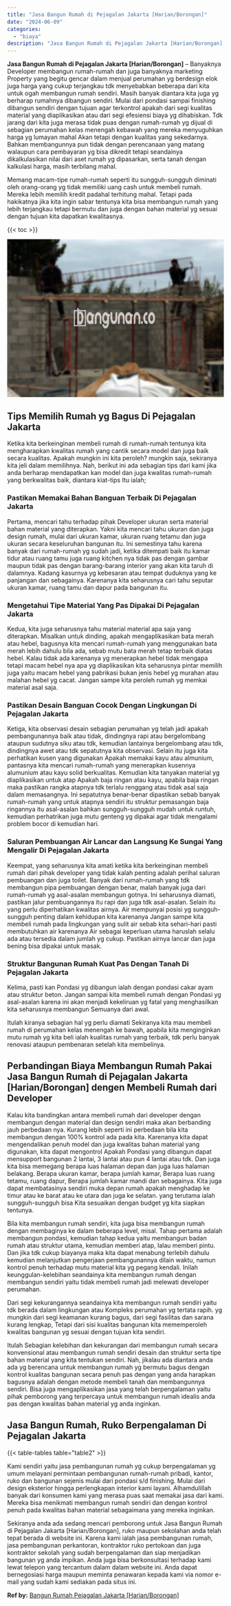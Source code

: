 ```yaml
---
title: "Jasa Bangun Rumah di Pejagalan Jakarta [Harian/Borongan]"
date: "2024-06-09"
categories: 
  - "biaya"
description: "Jasa Bangun Rumah di Pejagalan Jakarta [Harian/Borongan]. Sekiranya anda ada sedang mencari pemborong untuk Jasa Bangun Rumah di Pejagalan Jakarta [Harian/B..."
---
```


**Jasa Bangun Rumah di Pejagalan Jakarta \[Harian/Borongan\]** – Banyaknya Developer membangun rumah-rumah dan juga banyaknya marketing Property yang begitu gencar dalam menjual perumahan yg berdesign elok juga harga yang cukup terjangkau tdk menyebabkan beberapa dari kita untuk ogah membangun rumah sendiri. Masih banyak diantara kita juga yg berharap rumahnya dibangun sendiri. Mulai dari pondasi sampai finishing dibangun sendiri dengan tujuan agar terkontrol apakah dari segi kualitas material yang diaplikasikan atau dari segi efesiensi biaya yg dihabiskan. Tdk jarang dari kita juga merasa tidak puas dengan rumah-rumah yg dijual di sebagian perumahan kelas menengah kebawah yang mereka menyuguhkan harga yg lumayan mahal Akan tetapi dengan kualitas yang sekedarnya. Bahkan membangunnya pun tidak dengan perencanaan yang matang walaupun cara pembayaran yg bisa dikredit tetapi seandainya dikalkulasikan nilai dari aset rumah yg dipasarkan, serta tanah dengan kalkulasi harga, masih terbilang mahal.

Memang macam-tipe rumah-rumah seperti itu sungguh-sungguh diminati oleh orang-orang yg tidak memiliki uang cash untuk membeli rumah. Mereka lebih memilih kredit padahal terhitung mahal. Tetapi pada hakikatnya jika kita ingin sabar tentunya kita bisa membangun rumah yang lebih terjangkau tetapi bermutu dan juga dengan bahan material yg sesuai dengan tujuan kita dapatkan kwalitasnya.

{{< toc >}}

![Jasa Bangun Rumah di Pejagalan Jakarta [Harian/Borongan]](/images/borong-bangunan-14.png)

## Tips Memilih Rumah yg Bagus Di Pejagalan Jakarta

Ketika kita berkeinginan membeli rumah di rumah-rumah tentunya kita mengharapkan kwalitas rumah yang cantik secara model dan juga baik secara kualitas. Apakah mungkin ini kita peroleh? mungkin saja, sekiranya kita jeli dalam memilihnya. Nah, berikut ini ada sebagian tips dari kami jika anda berharap mendapatkan kan model dan juga kwalitas rumah-rumah yang berkwalitas baik, diantara kiat-tips Itu ialah;

### Pastikan Memakai Bahan Banguan Terbaik Di Pejagalan Jakarta

Pertama, mencari tahu terhadap pihak Developer ukuran serta material bahan material yang diterapkan. Yakni kita mencari tahu ukuran dan juga design rumah, mulai dari ukuran kamar, ukuran ruang tetamu dan juga ukuran secara keseluruhan bangunan itu. Ini semestinya tahu karena banyak dari rumah-rumah yg sudah jadi, ketika ditempati baik itu kamar tidur atau ruang tamu juga ruang kitchen nya tidak pas dengan gambar maupun tidak pas dengan barang-barang interior yang akan kita taruh di dalamnya. Kadang kasurnya yg kebesaran atau tempat duduknya yang ke panjangan dan sebagainya. Karenanya kita seharusnya cari tahu seputar ukuran kamar, ruang tamu dan dapur pada bangunan itu.

### Mengetahui Tipe Material Yang Pas Dipakai Di Pejagalan Jakarta

Kedua, kita juga seharusnya tahu material material apa saja yang diterapkan. Misalkan untuk dinding, apakah mengaplikasikan bata merah atau hebel, bagusnya kita mencari rumah-rumah yang menggunakan bata merah lebih dahulu bila ada, sebab mutu bata merah tetap terbaik diatas hebel. Kalau tidak ada karenanya yg menerapkan hebel tidak mengapa tetapi macam hebel nya apa yg diaplikasikan kita seharusnya pintar memilih juga yaitu macam hebel yang pabrikasi bukan jenis hebel yg murahan atau malahan hebel yg cacat. Jangan sampe kita peroleh rumah yg memkai material asal saja.

### Pastikan Desain Banguan Cocok Dengan Lingkungan Di Pejagalan Jakarta

Ketiga, kita observasi desain sebagian perumahan yg telah jadi apakah pembangunannya baik atau tidak, dindingnya rapi atau bergelombang ataupun sudutnya siku atau tdk, kemudian lantainya bergelombang atau tdk, dindingnya awet atau tdk sepatutnya kita observasi. Selain itu juga kita perhatikan kusen yang digunakan Apakah memakai kayu atau almunium, pantasnya kita mencari rumah-rumah yang menerapkan kusennya alumunium atau kayu solid berkualitas. Kemudian kita tanyakan material yg diaplikasikan untuk atap Apakah baja ringan atau kayu, apabila baja ringan maka pastikan rangka atapnya tdk terlalu renggang atau tidak asal saja dalam memasangnya. Ini sepatutnya benar-benar dipastikan sebab banyak rumah-rumah yang untuk atapnya sendiri itu struktur pemasangan baja ringannya itu asal-asalan bahkan sungguh-sungguh mudah untuk runtuh, kemudian perhatrikan juga mutu genteng yg dipakai agar tidak mengalami problem bocor di kemudian hari.

### Saluran Pembuangan Air Lancar dan Langsung Ke Sungai Yang Mengalir Di Pejagalan Jakarta

Keempat, yang seharusnya kita amati ketika kita berkeinginan membeli rumah dari pihak developer yang tidak kalah penting adalah perihal saluran pembuangan dan juga toilet. Banyak dari rumah-rumah yang tdk membangun pipa pembuangan dengan benar, malah banyak juga dari rumah-rumah yg asal-asalan membangun gotnya. Ini seharusnya diamati, pastikan jalur pembuangannya itu rapi dan juga tdk asal-asalan. Selain itu yang perlu diperhatikan kwalitas airnya. Air mempunyai posisi yg sungguh-sungguh penting dalam kehidupan kita karenanya Jangan sampe kita membeli rumah pada lingkungan yang sulit air sebab kita sehari-hari pasti membutuhkan air karenanya Air sebagai keperluan utama haruslah selalu ada atau tersedia dalam jumlah yg cukup. Pastikan airnya lancar dan juga bening bisa dipakai untuk masak.

### Struktur Bangunan Rumah Kuat Pas Dengan Tanah Di Pejagalan Jakarta

Kelima, pasti kan Pondasi yg dibangun ialah dengan pondasi cakar ayam atau struktur beton. Jangan sampai kita membeli rumah dengan Pondasi yg asal-asalan karena ini akan menjadi kekeliruan yg fatal yang menghasilkan kita seharusnya membangun Semuanya dari awal.

Itulah kiranya sebagian hal yg perlu diamati Sekiranya kita mau membeli rumah di perumahan kelas menengah ke bawah, apabila kita menginginkan mutu rumah yg kita beli ialah kualitas rumah yang terbaik, tdk perlu banyak renovasi ataupun pembenaran setelah kita membelinya.

## Perbandingan Biaya Membangun Rumah Pakai Jasa Bangun Rumah di Pejagalan Jakarta \[Harian/Borongan\] dengen Membeli Rumah dari Developer

Kalau kita bandingkan antara membeli rumah dari developer dengan membangun dengan material dan design sendiri maka akan berbanding jauh perbedaan nya. Kurang lebih seperti ini perbedaan bila kita membangun dengan 100% kontrol ada pada kita. Karenanya kita dapat mengendalikan penuh model dan juga kwalitas bahan material yang digunakan, kita dapat mengontrol Apakah Pondasi yang dibangun dapat mensupport bangunan 2 lantai, 3 lantai atau pun 4 lantai atau tdk. Dan juga kita bisa memegang berapa luas halaman depan dan juga luas halaman belakang. Berapa ukuran kamar, berapa jumlah kamar, Berapa luas ruang tetamu, ruang dapur, Berapa jumlah kamar mandi dan sebagainya. Kita juga dapat membatasinya sendiri muka depan rumah apakah menghadap ke timur atau ke barat atau ke utara dan juga ke selatan. yang terutama ialah sungguh-sungguh bisa Kita sesuaikan dengan budget yg kita siapkan tentunya.

Bila kita membangun rumah sendiri, kita juga bisa membangun rumah dengan membaginya ke dalam beberapa level, misal. Tahap pertama adalah membangun pondasi, kemudian tahap kedua yaitu membangun badan rumah atau struktur utama, kemudian memberi atap, lalau memberi pintu. Dan jika tdk cukup biayanya maka kita dapat menabung terlebih dahulu kemudian melanjutkan pengerjaan pembangunannya dilain waktu, namun kontrol penuh terhadap mutu material kita yg pegang kendali. Inilah keunggulan-kelebihan seandainya kita membangun rumah dengan membangun sendiri yaitu tidak membeli rumah jadi melewati developer perumahan.

Dari segi kekurangannya seandainya kita membangun rumah sendiri yaitu tdk berada dalam lingkungan atau Kompleks perumahan yg tertata rapih. yg mungkin dari segi keamanan kurang bagus, dari segi fasilitas dan sarana kurang lengkap, Tetapi dari sisi kualitas bangunan kita mememperoleh kwalitas bangunan yg sesuai dengan tujuan kita sendiri.

Itulah Sebagian kelebihan dan kekurangan dari membangun rumah secara konvensional atau membangun rumah sendiri desain dan struktur serta tipe bahan material yang kita tentukan sendiri. Nah, jikalau ada diantara anda ada yg berencana untuk membangun rumah yg bermutu bagus dengan kontrol kualitas bangunan secara penuh pas dengan yang anda harapkan bagusnya adalah dengan metode membeli tanah dan membangunnya sendiri. Bisa juga mengaplikasikan jasa yang telah berpengalaman yaitu pihak pemborong yang terpercaya untuk membangun rumah idealis anda pas dengan kwalitas bahan material yg anda inginkan.

## Jasa Bangun Rumah, Ruko Berpengalaman Di Pejagalan Jakarta

{{< table-tables table="table2" >}}

Kami sendiri yaitu jasa pembangunan rumah yg cukup berpengalaman yg umum melayani permintaan pembangunan rumah-rumah pribadi, kantor, ruko dan bangunan sejenis mulai dari pondasi s/d finishing. Mulai dari design eksterior hingga perlengkapan interior kami layani. Alhamdulillah banyak dari konsumen kami yang merasa puas saat memakai jasa dari kami. Mereka bisa menikmati membangun rumah sendiri dan dengan kontrol penuh pada kwalitas bahan material sebagaimana yang mereka inginkan.

Sekiranya anda ada sedang mencari pemborong untuk Jasa Bangun Rumah di Pejagalan Jakarta \[Harian/Borongan\], ruko maupun sekolahan anda telah tepat berada di website ini. Karena kami ialah jasa pembangunan rumah, jasa pembangunan perkantoran, kontraktor ruko pertokoan dan juga kontraktor sekolah yang sudah berpengalaman dan siap menjadikan bangunan yg anda impikan. Anda juga bisa berkonsultasi terhadap kami lewat telepon yang tercantum dalam dalam website ini. Anda dapat bernegosiasi harga maupun meminta penawaran kepada kami via nomor e-mail yang sudah kami sediakan pada situs ini.

**Ref by:** [Bangun Rumah Pejagalan Jakarta [Harian/Borongan]](https://id.wikipedia.org/wiki/Bangun)
